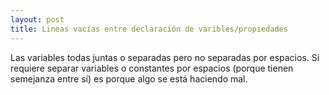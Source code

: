 ```yaml
---
layout: post
title: Lineas vacías entre declaración de varibles/propiedades
---
```


Las variables todas juntas o separadas pero no separadas por espacios.<!--more-->
Si requiere separar variables o constantes por espacios (porque tienen semejanza entre sí) es porque algo se está haciendo mal.
